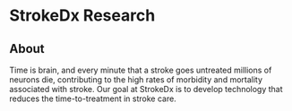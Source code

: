 # StrokeDx Research 

## About 

Time is brain, and every minute that a stroke goes untreated millions of neurons die, contributing to the high rates of morbidity and mortality associated with stroke. Our goal at StrokeDx is to develop technology that reduces the time-to-treatment in stroke care.
